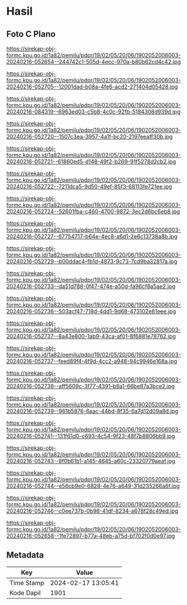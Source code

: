 # Hasil

## Foto C Plano

https://sirekap-obj-formc.kpu.go.id/1a82/pemilu/pdpr/19/02/05/20/06/1902052006003-20240216-052654--244742c1-505d-4ecc-970a-b80b62cd4c42.jpg

https://sirekap-obj-formc.kpu.go.id/1a82/pemilu/pdpr/19/02/05/20/06/1902052006003-20240216-052705--12001dad-b08a-4fe6-acd2-271404d05428.jpg

https://sirekap-obj-formc.kpu.go.id/1a82/pemilu/pdpr/19/02/05/20/06/1902052006003-20240216-084319--6963ed03-c5b8-4c0c-92fb-5184308d939d.jpg

https://sirekap-obj-formc.kpu.go.id/1a82/pemilu/pdpr/19/02/05/20/06/1902052006003-20240216-052720--1507c3ea-3957-4a1f-bc20-2197eeaff30b.jpg

https://sirekap-obj-formc.kpu.go.id/1a82/pemilu/pdpr/19/02/05/20/06/1902052006003-20240216-052721--61860ed5-d148-49f2-b269-91f5278d2cb2.jpg

https://sirekap-obj-formc.kpu.go.id/1a82/pemilu/pdpr/19/02/05/20/06/1902052006003-20240216-052722--7211dca5-9d50-49ef-85f3-68113fe721ee.jpg

https://sirekap-obj-formc.kpu.go.id/1a82/pemilu/pdpr/19/02/05/20/06/1902052006003-20240216-052724--52601fba-c460-4700-9872-3ec2d6bc6eb8.jpg

https://sirekap-obj-formc.kpu.go.id/1a82/pemilu/pdpr/19/02/05/20/06/1902052006003-20240216-052727--67754717-b64e-4ec8-a6d1-2e6c13738a8b.jpg

https://sirekap-obj-formc.kpu.go.id/1a82/pemilu/pdpr/19/02/05/20/06/1902052006003-20240216-052729--b00ddac4-fb1d-4873-9c73-7cd9ba32817a.jpg

https://sirekap-obj-formc.kpu.go.id/1a82/pemilu/pdpr/19/02/05/20/06/1902052006003-20240216-052733--da51d788-0f47-474e-a50d-fa96cf8a5ae2.jpg

https://sirekap-obj-formc.kpu.go.id/1a82/pemilu/pdpr/19/02/05/20/06/1902052006003-20240216-052736--503acf47-718d-4dd1-9d68-473102e81eee.jpg

https://sirekap-obj-formc.kpu.go.id/1a82/pemilu/pdpr/19/02/05/20/06/1902052006003-20240216-052737--8a43e800-1ab9-43ca-af01-8f6881e78762.jpg

https://sirekap-obj-formc.kpu.go.id/1a82/pemilu/pdpr/19/02/05/20/06/1902052006003-20240216-052737--feed89f4-4f9d-4cc2-a948-94c9946e168a.jpg

https://sirekap-obj-formc.kpu.go.id/1a82/pemilu/pdpr/19/02/05/20/06/1902052006003-20240216-052738--aff5609c-3f77-4391-b8a1-66be87a3bce2.jpg

https://sirekap-obj-formc.kpu.go.id/1a82/pemilu/pdpr/19/02/05/20/06/1902052006003-20240216-052739--961b5876-6aac-44bd-8f35-6a7d12d09a8d.jpg

https://sirekap-obj-formc.kpu.go.id/1a82/pemilu/pdpr/19/02/05/20/06/1902052006003-20240216-052741--131f61d0-c693-4c54-9f23-48f7b8806bb9.jpg

https://sirekap-obj-formc.kpu.go.id/1a82/pemilu/pdpr/19/02/05/20/06/1902052006003-20240216-052743--8f0b61b1-a145-4645-a60c-23320779aeaf.jpg

https://sirekap-obj-formc.kpu.go.id/1a82/pemilu/pdpr/19/02/05/20/06/1902052006003-20240216-052744--e56cb9e0-6828-4e76-a649-31d235266a6f.jpg

https://sirekap-obj-formc.kpu.go.id/1a82/pemilu/pdpr/19/02/05/20/06/1902052006003-20240216-052746--c0ee737b-0b98-41df-8234-a678f28c49ed.jpg

https://sirekap-obj-formc.kpu.go.id/1a82/pemilu/pdpr/19/02/05/20/06/1902052006003-20240216-052658--1fe72897-b77a-48eb-a75d-bf702f0d0e97.jpg


## Metadata

| Key        | Value               |
| ---------- | ------------------- |
| Time Stamp | 2024-02-17 13:05:41 |
| Kode Dapil | 1901                |



